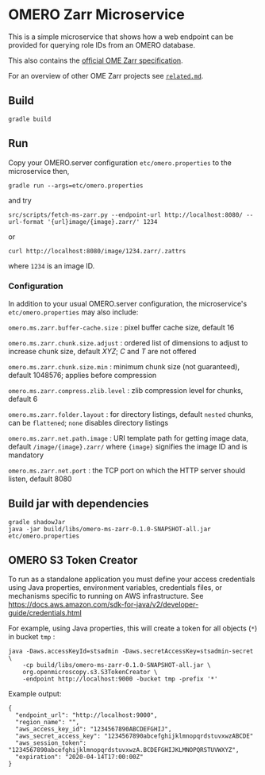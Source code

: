 # OMERO Zarr Microservice

This is a simple microservice that shows how a web endpoint can be provided
for querying role IDs from an OMERO database.

This also contains the [official OME Zarr specification](./spec.md).

For an overview of other OME Zarr projects see [`related.md`](./related.md).


## Build

    gradle build


## Run

Copy your OMERO.server configuration `etc/omero.properties` to the
microservice then,

    gradle run --args=etc/omero.properties

and try

    src/scripts/fetch-ms-zarr.py --endpoint-url http://localhost:8080/ --url-format '{url}image/{image}.zarr/' 1234

or

    curl http://localhost:8080/image/1234.zarr/.zattrs

where `1234` is an image ID.


### Configuration

In addition to your usual OMERO.server configuration, the microservice's
`etc/omero.properties` may also include:

`omero.ms.zarr.buffer-cache.size`
: pixel buffer cache size, default 16

`omero.ms.zarr.chunk.size.adjust`
: ordered list of dimensions to adjust to increase chunk size, default *XYZ*; *C* and *T* are not offered

`omero.ms.zarr.chunk.size.min`
: minimum chunk size (not guaranteed), default 1048576; applies before compression

`omero.ms.zarr.compress.zlib.level`
: zlib compression level for chunks, default 6

`omero.ms.zarr.folder.layout`
: for directory listings, default `nested` chunks, can be `flattened`; `none` disables directory listings

`omero.ms.zarr.net.path.image`
: URI template path for getting image data, default `/image/{image}.zarr/` where `{image}` signifies the image ID and is mandatory

`omero.ms.zarr.net.port`
: the TCP port on which the HTTP server should listen, default 8080


## Build jar with dependencies

    gradle shadowJar
    java -jar build/libs/omero-ms-zarr-0.1.0-SNAPSHOT-all.jar etc/omero.properties


## OMERO S3 Token Creator

To run as a standalone application you must define your access credentials using Java properties, environment variables, credentials files, or mechanisms specific to running on AWS infrastructure.
See https://docs.aws.amazon.com/sdk-for-java/v2/developer-guide/credentials.html

For example, using Java properties, this will create a token for all objects (`*`) in bucket `tmp` :

    java -Daws.accessKeyId=stsadmin -Daws.secretAccessKey=stsadmin-secret \
        -cp build/libs/omero-ms-zarr-0.1.0-SNAPSHOT-all.jar \
        org.openmicroscopy.s3.S3TokenCreator \
        -endpoint http://localhost:9000 -bucket tmp -prefix '*'

Example output:

    {
      "endpoint_url": "http://localhost:9000",
      "region_name": "",
      "aws_access_key_id": "1234567890ABCDEFGHIJ",
      "aws_secret_access_key": "1234567890abcefghijklmnopqrdstuvxwzABCDE"
      "aws_session_token": "1234567890abcefghijklmnopqrdstuvxwzA.BCDEFGHIJKLMNOPQRSTUVWXYZ",
      "expiration": "2020-04-14T17:00:00Z"
    }
